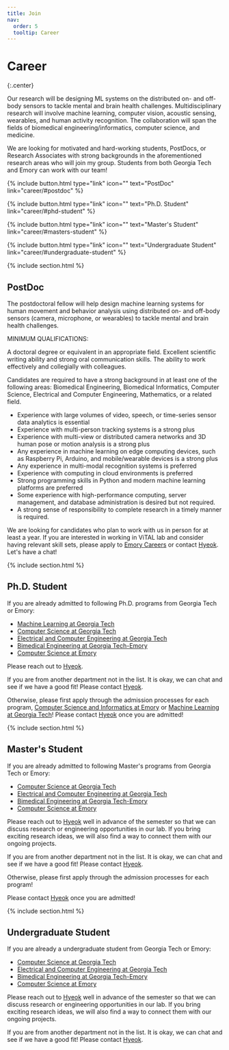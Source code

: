 ```yaml
---
title: Join
nav:
  order: 5
  tooltip: Career
---
```


# Career
{:.center}

Our research will be designing ML systems on the distributed on- and off-body sensors to tackle mental and brain health challenges. Multidisciplinary research will involve machine learning, computer vision, acoustic sensing, wearables, and human activity recognition. The collaboration will span the fields of biomedical engineering/informatics, computer science, and medicine.

We are looking for motivated and hard-working students, PostDocs, or Research Associates with strong backgrounds in the aforementioned research areas who will join my group. Students from both Georgia Tech and Emory can work with our team!

{%
  include button.html
  type="link"
  icon=""
  text="PostDoc"
  link="career/#postdoc"
%}

<!-- {%
  include button.html
  type="link"
  icon=""
  text="Internships/Research Associates"
  link="career/#internshipsresearch-associate"
%} -->

{%
  include button.html
  type="link"
  icon=""
  text="Ph.D. Student"
  link="career/#phd-student"
%}

{%
  include button.html
  type="link"
  icon=""
  text="Master's Student"
  link="career/#masters-student"
%}

{%
  include button.html
  type="link"
  icon=""
  text="Undergraduate Student"
  link="career/#undergraduate-student"
%}

<!-- [PostDoc](#postdoc) -->
<!-- [Ph.D. Student](#phd-student) -->
<!-- [Master's Student](#masters-student) -->
<!-- [Undergraduate Student](#undergraduate-student) -->

{% include section.html %}

## PostDoc

The postdoctoral fellow will help design machine learning systems for human movement and behavior analysis using distributed on- and off-body sensors (camera, microphone, or wearables) to tackle mental and brain health challenges. 

MINIMUM QUALIFICATIONS: 

A doctoral degree or equivalent in an appropriate field. 
Excellent scientific writing ability and strong oral communication skills. The ability to work effectively and collegially with colleagues. 

Candidates are required to have a strong background in at least one of the following areas: Biomedical Engineering, Biomedical Informatics, Computer Science, Electrical and Computer Engineering, Mathematics, or a related field.

- Experience with large volumes of video, speech, or time-series sensor data analytics is essential
- Experience with multi-person tracking systems is a strong plus 
- Experience with multi-view or distributed camera networks and 3D human pose or motion analysis is a strong plus
- Any experience in machine learning on edge computing devices, such as Raspberry Pi, Arduino, and mobile/wearable devices is a strong plus 
- Any experience in multi-modal recognition systems is preferred
- Experience with computing in cloud environments is preferred 
- Strong programming skills in Python and modern machine learning platforms are preferred 
- Some experience with high-performance computing, server management, and database administration is desired but not required. 
- A strong sense of responsibility to complete research in a timely manner is required.

We are looking for candidates who plan to work with us in person for at least a year.
If you are interested in working in ViTAL lab and consider having relevant skill sets, please apply to [Emory Careers](https://faculty-emory.icims.com/jobs/108198/post-doctoral-fellow---department-of-biomedical-informatics/job?mobile=false&width=1140&height=500&bga=true&needsRedirect=false&jan1offset=-300&jun1offset=-240) or contact [Hyeok](mailto:hyeokhyen.kwon@emory.edu).
Let's have a chat! 

<!-- ## Internships/Research Associate

Please reach out to [Hyeok](mailto:hyeokhyen.kwon@emory.edu) so that we can discuss research or engineering opportunities in our lab.
If you bring exciting research ideas, we will also find a way to connect them with our ongoing projects.
We are looking for candidates who plan to work with us in person for at least a year. -->

{% include section.html %}

## Ph.D. Student

If you are already admitted to following Ph.D. programs from Georgia Tech or Emory:
- [Machine Learning at Georgia Tech](https://ml.gatech.edu/phd)
- [Computer Science at Georgia Tech](https://www.cc.gatech.edu/degree-programs/phd-computer-science)
- [Electrical and Computer Engineering at Georgia Tech](https://ece.gatech.edu/)
- [Bimedical Engineering at Georgia Tech-Emory](https://bme.gatech.edu/bme/)
- [Computer Science at Emory](https://computerscience.emory.edu/graduate/admissions/index.html)
<!-- - [Biomedical Informatics at Emory](https://med.emory.edu/departments/biomedical-informatics/education/phd.html) -->

Please reach out to [Hyeok](mailto:hyeokhyen.kwon@emory.edu).

If you are from another department not in the list. It is okay, we can chat and see if we have a good fit! Please contact [Hyeok](mailto:hyeokhyen.kwon@emory.edu).

Otherwise, please first apply through the admission processes for each program, [Computer Science and Informatics at Emory](https://med.emory.edu/departments/biomedical-informatics/education/phd.html) or [Machine Learning at Georgia Tech](https://ml.gatech.edu/phd/admissions)! Please contact [Hyeok](mailto:hyeokhyen.kwon@emory.edu) once you are admitted!

{% include section.html %}

## Master's Student

If you are already admitted to following Master's programs from Georgia Tech or Emory:
- [Computer Science at Georgia Tech](https://www.cc.gatech.edu/degree-programs/master-science-computer-science)
- [Electrical and Computer Engineering at Georgia Tech](https://ece.gatech.edu/)
- [Bimedical Engineering at Georgia Tech-Emory](https://bme.gatech.edu/bme/)
- [Computer Science at Emory](https://computerscience.emory.edu/graduate/admissions/index.html)
<!-- - [Biomedical Informatics at Emory](https://med.emory.edu/departments/biomedical-informatics/education/masters.html) -->

Please reach out to [Hyeok](mailto:hyeokhyen.kwon@emory.edu) well in advance of the semester so that we can discuss research or engineering opportunities in our lab.
If you bring exciting research ideas, we will also find a way to connect them with our ongoing projects.

If you are from another department not in the list. It is okay, we can chat and see if we have a good fit! Please contact [Hyeok](mailto:hyeokhyen.kwon@emory.edu).

Otherwise, please first apply through the admission processes for each program! 
<!-- I highly recomend you to apply for [Master's in Computer Science and Biomedical Infomatics](https://med.emory.edu/departments/biomedical-informatics/education/masters.html) program.  -->
Please contact [Hyeok](mailto:hyeokhyen.kwon@emory.edu) once you are admitted!

{% include section.html %}

## Undergraduate Student

If you are already a undergraduate student from Georgia Tech or Emory:
- [Computer Science at Georgia Tech](https://www.cc.gatech.edu/)
- [Electrical and Computer Engineering at Georgia Tech](https://ece.gatech.edu/)
- [Bimedical Engineering at Georgia Tech-Emory](https://bme.gatech.edu/bme/)
- [Computer Science at Emory](https://computerscience.emory.edu/undergraduate/index.html)
<!-- - [Biomedical Informatics at Emory](https://med.emory.edu/departments/biomedical-informatics/education/phd.html) -->

Please reach out to [Hyeok](mailto:hyeokhyen.kwon@emory.edu) well in advance of the semester so that we can discuss research or engineering opportunities in our lab.
If you bring exciting research ideas, we will also find a way to connect them with our ongoing projects.

If you are from another department not in the list. It is okay, we can chat and see if we have a good fit! Please contact [Hyeok](mailto:hyeokhyen.kwon@emory.edu).